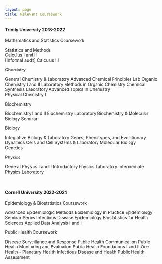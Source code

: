 ```yaml
---
layout: page
title: Relevant Coursework
---
```

#### Trinity University 2018-2022

Mathematics and Statistics Coursework 

Statistics and Methods <br>
Calculus I and II <br>
[Informal audit] Calculus III <br> 

Chemistry

General Chemistry & Laboratory 
Advanced Chemical Principles Lab 
Organic Chemistry I and II 
Laboratory Methods in Organic Chemistry 
Chemical Synthesis Laboratory 
Advanced Topics in Chemistry  
Physical Chemistry I 

Biochemistry

Biochemistry I and II 
Biochemistry Laboratory 
Biochemistry & Molecular Biology Seminar 

Biology

Integrative Biology & Laboratory 
Genes, Phenotypes, and Evolutionary Dynamics 
Cells and Cell Systems & Laboratory 
Molecular Biology  
Genetics 

Physics

General Physics I and II 
Introductory Physics Laboratory 
Intermediate Physics Laboratory 

<br>

#### Cornell University 2022-2024

Epidemiology & Biostatistics Coursework

Advanced Epidemiologic Methods 
Epidemiology in Practice 
Epidemiology Seminar Series 
Infectious Disease Epidemiology 
Biostatistics for Health Sciences 
Applied Data Analysis I and II 

Public Health Coursework

Disease Surveillance and Response 
Public Health Communication 
Public Health Monitoring and Evaluation 
Public Health Foundations I and II 
One Health - Planetary Health 
Infectious Disease and Health 
Public Health Assessment 
<br>
